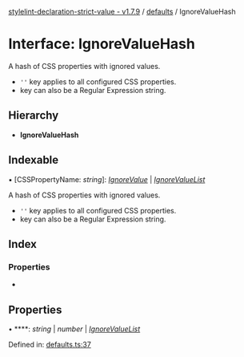 [stylelint-declaration-strict-value - v1.7.9](../README.md) / [defaults](../modules/defaults.md) / IgnoreValueHash

# Interface: IgnoreValueHash

A hash of CSS properties with ignored values.
- `''` key applies to all configured CSS properties.
- key can also be a Regular Expression string.

## Hierarchy

* **IgnoreValueHash**

## Indexable

▪ [CSSPropertyName: *string*]: [*IgnoreValue*](../modules/defaults.md#ignorevalue) \| [*IgnoreValueList*](../modules/defaults.md#ignorevaluelist)

A hash of CSS properties with ignored values.
- `''` key applies to all configured CSS properties.
- key can also be a Regular Expression string.

## Index

### Properties

* [](defaults.ignorevaluehash.md#)

## Properties

• ****: *string* \| *number* \| [*IgnoreValueList*](../modules/defaults.md#ignorevaluelist)

Defined in: [defaults.ts:37](https://github.com/AndyOGo/stylelint-declaration-strict-value/blob/39c4fe5/src/defaults.ts#L37)
